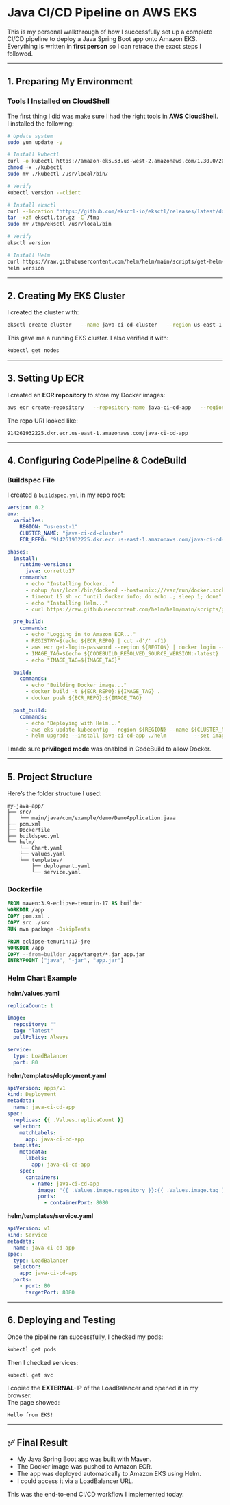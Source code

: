 # Java CI/CD Pipeline on AWS EKS

This is my personal walkthrough of how I successfully set up a complete CI/CD pipeline to deploy a Java Spring Boot app onto Amazon EKS. Everything is written in **first person** so I can retrace the exact steps I followed.

---

## 1. Preparing My Environment

### Tools I Installed on CloudShell
The first thing I did was make sure I had the right tools in **AWS CloudShell**.  
I installed the following:

```bash
# Update system
sudo yum update -y

# Install kubectl
curl -o kubectl https://amazon-eks.s3.us-west-2.amazonaws.com/1.30.0/2024-07-05/bin/linux/amd64/kubectl
chmod +x ./kubectl
sudo mv ./kubectl /usr/local/bin/

# Verify
kubectl version --client

# Install eksctl
curl --location "https://github.com/eksctl-io/eksctl/releases/latest/download/eksctl_$(uname -s)_amd64.tar.gz" -o eksctl.tar.gz
tar -xzf eksctl.tar.gz -C /tmp
sudo mv /tmp/eksctl /usr/local/bin

# Verify
eksctl version

# Install Helm
curl https://raw.githubusercontent.com/helm/helm/main/scripts/get-helm-3 | bash
helm version
```

---

## 2. Creating My EKS Cluster

I created the cluster with:

```bash
eksctl create cluster   --name java-ci-cd-cluster   --region us-east-1   --nodegroup-name workers   --node-type t3.medium   --nodes 2
```

This gave me a running EKS cluster. I also verified it with:

```bash
kubectl get nodes
```

---

## 3. Setting Up ECR

I created an **ECR repository** to store my Docker images:

```bash
aws ecr create-repository   --repository-name java-ci-cd-app   --region us-east-1
```

The repo URI looked like:

```
914261932225.dkr.ecr.us-east-1.amazonaws.com/java-ci-cd-app
```

---

## 4. Configuring CodePipeline & CodeBuild

### Buildspec File

I created a `buildspec.yml` in my repo root:

```yaml
version: 0.2
env:
  variables:
    REGION: "us-east-1"
    CLUSTER_NAME: "java-ci-cd-cluster"
    ECR_REPO: "914261932225.dkr.ecr.us-east-1.amazonaws.com/java-ci-cd-app"

phases:
  install:
    runtime-versions:
      java: corretto17
    commands:
      - echo "Installing Docker..."
      - nohup /usr/local/bin/dockerd --host=unix:///var/run/docker.sock --host=tcp://127.0.0.1:2375 --storage-driver=overlay2 &
      - timeout 15 sh -c "until docker info; do echo .; sleep 1; done"
      - echo "Installing Helm..."
      - curl https://raw.githubusercontent.com/helm/helm/main/scripts/get-helm-3 | bash

  pre_build:
    commands:
      - echo "Logging in to Amazon ECR..."
      - REGISTRY=$(echo ${ECR_REPO} | cut -d'/' -f1)
      - aws ecr get-login-password --region ${REGION} | docker login --username AWS --password-stdin ${REGISTRY}
      - IMAGE_TAG=$(echo ${CODEBUILD_RESOLVED_SOURCE_VERSION:-latest} | cut -c1-7)
      - echo "IMAGE_TAG=${IMAGE_TAG}"

  build:
    commands:
      - echo "Building Docker image..."
      - docker build -t ${ECR_REPO}:${IMAGE_TAG} .
      - docker push ${ECR_REPO}:${IMAGE_TAG}

  post_build:
    commands:
      - echo "Deploying with Helm..."
      - aws eks update-kubeconfig --region ${REGION} --name ${CLUSTER_NAME}
      - helm upgrade --install java-ci-cd-app ./helm         --set image.repository=${ECR_REPO}         --set image.tag=${IMAGE_TAG}
```

I made sure **privileged mode** was enabled in CodeBuild to allow Docker.

---

## 5. Project Structure

Here’s the folder structure I used:

```
my-java-app/
├── src/
│   └── main/java/com/example/demo/DemoApplication.java
├── pom.xml
├── Dockerfile
├── buildspec.yml
└── helm/
    └── Chart.yaml
    └── values.yaml
    └── templates/
        ├── deployment.yaml
        └── service.yaml
```

### Dockerfile

```dockerfile
FROM maven:3.9-eclipse-temurin-17 AS builder
WORKDIR /app
COPY pom.xml .
COPY src ./src
RUN mvn package -DskipTests

FROM eclipse-temurin:17-jre
WORKDIR /app
COPY --from=builder /app/target/*.jar app.jar
ENTRYPOINT ["java", "-jar", "app.jar"]
```

### Helm Chart Example

**helm/values.yaml**
```yaml
replicaCount: 1

image:
  repository: ""
  tag: "latest"
  pullPolicy: Always

service:
  type: LoadBalancer
  port: 80
```

**helm/templates/deployment.yaml**
```yaml
apiVersion: apps/v1
kind: Deployment
metadata:
  name: java-ci-cd-app
spec:
  replicas: {{ .Values.replicaCount }}
  selector:
    matchLabels:
      app: java-ci-cd-app
  template:
    metadata:
      labels:
        app: java-ci-cd-app
    spec:
      containers:
        - name: java-ci-cd-app
          image: "{{ .Values.image.repository }}:{{ .Values.image.tag }}"
          ports:
            - containerPort: 8080
```

**helm/templates/service.yaml**
```yaml
apiVersion: v1
kind: Service
metadata:
  name: java-ci-cd-app
spec:
  type: LoadBalancer
  selector:
    app: java-ci-cd-app
  ports:
    - port: 80
      targetPort: 8080
```

---

## 6. Deploying and Testing

Once the pipeline ran successfully, I checked my pods:

```bash
kubectl get pods
```

Then I checked services:

```bash
kubectl get svc
```

I copied the **EXTERNAL-IP** of the LoadBalancer and opened it in my browser.  
The page showed:

```
Hello from EKS!
```

---

## ✅ Final Result

- My Java Spring Boot app was built with Maven.  
- The Docker image was pushed to Amazon ECR.  
- The app was deployed automatically to Amazon EKS using Helm.  
- I could access it via a LoadBalancer URL.

This was the end-to-end CI/CD workflow I implemented today.
